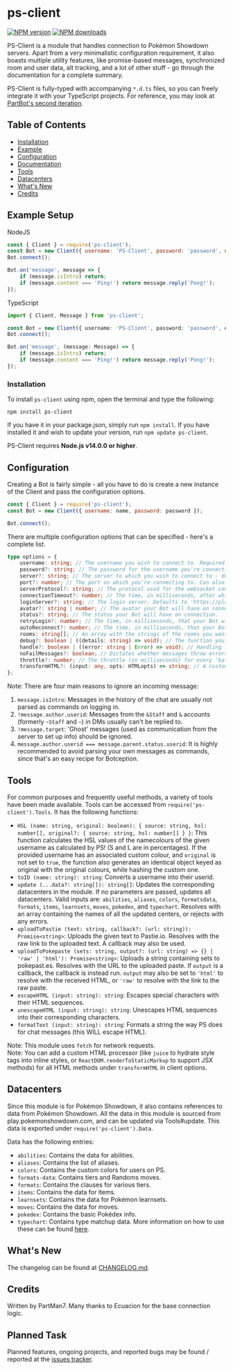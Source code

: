 # ps-client

<a href="https://www.npmjs.com/package/ps-client"><img src="https://img.shields.io/npm/v/ps-client.svg?maxAge=3600" alt="NPM version" /></a>
<a href="https://www.npmjs.com/package/ps-client"><img src="https://img.shields.io/npm/dt/ps-client.svg?maxAge=3600" alt="NPM downloads" /></a>

PS-Client is a module that handles connection to Pokémon Showdown servers. Apart from a _very_ minimalistic configuration requirement, it also boasts multiple utility features, like promise-based messages, synchronized room and user data, alt tracking, and a lot of other stuff - go through the documentation for a complete summary.

PS-Client is fully-typed with accompanying `*.d.ts` files, so you can freely integrate it with your TypeScript projects. For reference, you may look at [PartBot's second iteration](https://github.com/PartMan7/PartBotter).

## Table of Contents

- [Installation](#installation)
- [Example](#example-setup)
- [Configuration](#configuration)
- [Documentation](DOCUMENTATION.md)
- [Tools](#tools)
- [Datacenters](#datacenters)
- [What's New](CHANGELOG.md)
- [Credits](#credits)

## Example Setup

NodeJS

```javascript
const { Client } = require('ps-client');
const Bot = new Client({ username: 'PS-Client', password: 'password', debug: true, avatar: 'supernerd', rooms: ['botdevelopment'] });
Bot.connect();

Bot.on('message', message => {
	if (message.isIntro) return;
	if (message.content === 'Ping!') return message.reply('Pong!');
});
```

TypeScript

```typescript
import { Client, Message } from 'ps-client';

const Bot = new Client({ username: 'PS-Client', password: 'password', debug: true, avatar: 'supernerd', rooms: ['botdevelopment'] });
Bot.connect();

Bot.on('message', (message: Message) => {
	if (message.isIntro) return;
	if (message.content === 'Ping!') return message.reply('Pong!');
});
```

### Installation

To install `ps-client` using npm, open the terminal and type the following:

```
npm install ps-client
```

If you have it in your package.json, simply run `npm install`. If you have installed it and wish to update your version, run `npm update ps-client`.

PS-Client requires **Node.js v14.0.0 or higher**.

## Configuration

Creating a Bot is fairly simple - all you have to do is create a new instance of the Client and pass the configuration options.

```javascript
const { Client } = require('ps-client');
const Bot = new Client({ username: name, password: password });

Bot.connect();
```

There are multiple configuration options that can be specified - here's a complete list.

```typescript
type options = {
	username: string; // The username you wish to connect to. Required parameter.
	password?: string; // The password for the username you're connecting to. Leave this blank if the account is unregistered.
	server?: string; // The server to which you wish to connect to - defaults to 'sim3.psim.us'.
	port?: number; // The port on which you're connecting to. Can also be specified in server as `url:port`, in which case leave this field blank.
	serverProtocol?: string; // The protocol used for the websocket connection. Defaults to wss, but can be changed to ws (insecure).
	connectionTimeout?: number; // The time, in milliseconds, after which your connection times out. Defaults to 20s.
	loginServer?: string; // The login server. Defaults to 'https://play.pokemonshowdown.com/~~showdown/action.php'.
	avatar?: string | number; // The avatar your Bot will have on connection. If not specified, PS will set one randomly.
	status?: string; // The status your Bot will have on connection.
	retryLogin?: number; // The time, in milliseconds, that your Bot will wait before attempting to login again after a failing. If this is 0, it will not attempt to login again. Defaults to 10 seconds.
	autoReconnect?: number; // The time, in milliseconds, that your Bot will wait before attempting to reconnect after a disconnect. If this is 0, it will not attempt to reconnect. Defaults to 30 seconds.
	rooms: string[]; // An array with the strings of the rooms you want the Bot to join.
	debug?: boolean | ((details: string) => void); // The function you would like to run on debugs. If this is a falsey value, debug messages will not be displayed. If a true value is given which is not a function, the Bot simply logs messages to the console.
	handle?: boolean | ((error: string | Error) => void); // Handling for internal errors. If a function is provided, this will run it with an error / string. The default function logs them to the console. To opt out of error handling (not recommended), set this to false.
	noFailMessages?: boolean; // Dictates whether messages throw errors by default. Set to 'false' to enable messages throwing errors. Defaults to true.
	throttle?: number; // The throttle (in milliseconds) for every 'batch' of three messages. PS has a per-message throttle of 25ms for public roombots, 100ms for trusted users, and 600ms for regular users.
	transformHTML?: (input: any, opts: HTMLopts) => string; // A custom HTML processor, applied on all HTML methods. Defaults to no-transform. See HTML options for more info on opts.
};
```

Note: There are four main reasons to ignore an incoming message:

1. `message.isIntro`: Messages in the history of the chat are usually not parsed as commands on logging in.
2. `!message.author.userid`: Messages from the `&Staff` and `&` accounts (formerly `~Staff` and `~`) in DMs usually can't be replied to.
3. `!message.target`: 'Ghost' messages (used as communication from the server to set up info) should be ignored.
4. `message.author.userid === message.parent.status.userid`: It is highly recommended to avoid parsing your own messages as commands, since that's an easy recipe for Botception.

## Tools

For common purposes and frequently useful methods, a variety of tools have been made available. Tools can be accessed from `require('ps-client').Tools`. It has the following functions:

- `HSL (name: string, original: boolean): { source: string, hsl: number[], original?: { source: string, hsl: number[] } }`: This function calculates the HSL values of the namecolours of the given username as calculated by PS! (S and L are in percentages). If the provided username has an associated custom colour, and `original` is not set to `true`, the function also generates an identical object keyed as original with the original colours, while hashing the custom one.
- `toID (name: string): string`: Converts a username into their userid.
- `update (...data?: string[]): string[]`: Updates the corresponding datacenters in the module. If no parameters are passed, updates all datacenters. Valid inputs are: `abilities`, `aliases`, `colors`, `formatsdata`, `formats`, `items`, `learnsets`, `moves`, `pokedex`, and `typechart`. Resolves with an array containing the names of all the updated centers, or rejects with any errors.
- `uploadToPastie (text: string, callback?: (url: string)): Promise<string>`: Uploads the given text to Pastie.io. Resolves with the raw link to the uploaded text. A callback may also be used.
- `uploadToPokepaste (sets: string, output?: (url: string) => {} | 'raw' | 'html'): Promise<string>`: Uploads a string containing sets to pokepast.es. Resolves with the URL to the uploaded paste. If `output` is a callback, the callback is instead run. `output` may also be set to `'html'` to resolve with the received HTML, or `'raw'` to resolve with the link to the raw paste.
- `escapeHTML (input: string): string`: Escapes special characters with their HTML sequences.
- `unescapeHTML (input: string): string`: Unescapes HTML sequences into their corresponding characters.
- `formatText (input: string): string`: Formats a string the way PS does for chat messages (this WILL escape HTML).

Note: This module uses `fetch` for network requests.<br/>
Note: You can add a custom HTML processor (like `juice` to hydrate style tags into inline styles, or `ReactDOM.renderToStaticMarkup` to support JSX methods) for all HTML methods under `transformHTML` in client options.

## Datacenters

Since this module is for Pokémon Showdown, it also contains references to data from Pokémon Showdown. All the data in this module is sourced from play.pokemonshowdown.com, and can be updated via Tools#update. This data is exported under `require('ps-client').Data`.

Data has the following entries:

- `abilities`: Contains the data for abilities.
- `aliases`: Contains the list of aliases.
- `colors`: Contains the custom colors for users on PS.
- `formats-data`: Contains tiers and Randoms moves.
- `formats`: Contains the clauses for various tiers.
- `items`: Contains the data for items.
- `learnsets`: Contains the data for Pokémon learnsets.
- `moves`: Contains the data for moves.
- `pokedex`: Contains the basic Pokédex info.
- `typechart`: Contains type matchup data.
  More information on how to use these can be found [here](https://github.com/smogon/pokemon-showdown/tree/master/data).

## What's New

The changelog can be found at [CHANGELOG.md](CHANGELOG.md).

## Credits

Written by PartMan7. Many thanks to Ecuacion for the base connection logic.

## Planned Task

Planned features, ongoing projects, and reported bugs may be found / reported at the [issues tracker](https://github.com/PartMan7/PS-Client/issues).

